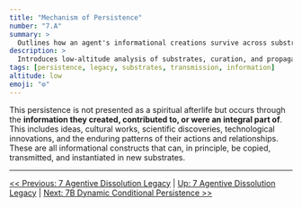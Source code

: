 ```yaml
---
title: "Mechanism of Persistence"
number: "7.A"
summary: >
  Outlines how an agent's informational creations survive across substrates after biological death, grounding legacy persistence in copy and transmission processes.
description: >
  Introduces low-altitude analysis of substrates, curation, and propagation modifiers that determine which patterns endure and how they transform.
tags: [persistence, legacy, substrates, transmission, information]
altitude: low
emoji: "⚙️"
---
```


<!--

- Needs expansion and elaboration.
- Examples of substrates and persistence
- Agent-driven curation and transformation of informational legacies
- Informational legacy propagation modifiers

-->

This persistence is not presented as a spiritual afterlife but occurs through the **information they created, contributed to, or were an integral part of**. This includes ideas, cultural works, scientific discoveries, technological innovations, and the enduring patterns of their actions and relationships. These are all informational constructs that can, in principle, be copied, transmitted, and instantiated in new substrates.

---
[<< Previous: 7 Agentive Dissolution Legacy](7-agentive-dissolution-legacy.md) | [Up: 7 Agentive Dissolution Legacy](7-agentive-dissolution-legacy.md) | [Next: 7B Dynamic Conditional Persistence >>](7b-dynamic-conditional-persistence.md)
